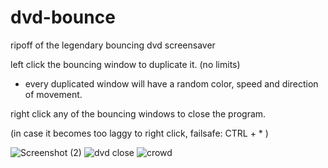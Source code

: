 # dvd-bounce
ripoff of the legendary bouncing dvd screensaver

left click the bouncing window to duplicate it. (no limits)
- every duplicated window will have a random color, speed and direction of movement.

right click any of the bouncing windows to close the program.

(in case it becomes too laggy to right click, failsafe: CTRL + * )

![Screenshot (2)](https://user-images.githubusercontent.com/68178267/160447288-bb5d5875-813c-4c48-af3f-2a748326c9d6.png)
![dvd close](https://user-images.githubusercontent.com/68178267/160447246-890d342f-39d6-479d-9713-7ca04632cc18.png)
![crowd](https://user-images.githubusercontent.com/68178267/160447280-aebe3e86-fce8-4ad1-9808-796d0b58f07a.png)

